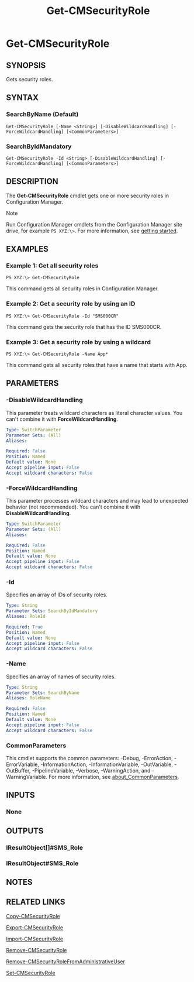 ﻿---
description: Gets security roles.
external help file: AdminUI.PS.dll-Help.xml
Module Name: ConfigurationManager
ms.date: 05/02/2019
schema: 2.0.0
title: Get-CMSecurityRole
---

# Get-CMSecurityRole

## SYNOPSIS
Gets security roles.

## SYNTAX

### SearchByName (Default)
```
Get-CMSecurityRole [-Name <String>] [-DisableWildcardHandling] [-ForceWildcardHandling] [<CommonParameters>]
```

### SearchByIdMandatory
```
Get-CMSecurityRole -Id <String> [-DisableWildcardHandling] [-ForceWildcardHandling] [<CommonParameters>]
```

## DESCRIPTION
The **Get-CMSecurityRole** cmdlet gets one or more security roles in Configuration Manager.

> [!NOTE]
> Run Configuration Manager cmdlets from the Configuration Manager site drive, for example `PS XYZ:\>`. For more information, see [getting started](/powershell/sccm/overview).

## EXAMPLES

### Example 1: Get all security roles
```
PS XYZ:\> Get-CMSecurityRole
```

This command gets all security roles in Configuration Manager.

### Example 2: Get a security role by using an ID
```
PS XYZ:\> Get-CMSecurityRole -Id "SMS000CR"
```

This command gets the security role that has the ID SMS000CR.

### Example 3: Get a security role by using a wildcard
```
PS XYZ:\> Get-CMSecurityRole -Name App*
```

This command gets all security roles that have a name that starts with App.

## PARAMETERS

### -DisableWildcardHandling

This parameter treats wildcard characters as literal character values. You can't combine it with **ForceWildcardHandling**.

```yaml
Type: SwitchParameter
Parameter Sets: (All)
Aliases:

Required: False
Position: Named
Default value: None
Accept pipeline input: False
Accept wildcard characters: False
```

### -ForceWildcardHandling

This parameter processes wildcard characters and may lead to unexpected behavior (not recommended). You can't combine it with **DisableWildcardHandling**.

```yaml
Type: SwitchParameter
Parameter Sets: (All)
Aliases:

Required: False
Position: Named
Default value: None
Accept pipeline input: False
Accept wildcard characters: False
```

### -Id
Specifies an array of IDs of security roles.

```yaml
Type: String
Parameter Sets: SearchByIdMandatory
Aliases: RoleId

Required: True
Position: Named
Default value: None
Accept pipeline input: False
Accept wildcard characters: False
```

### -Name
Specifies an array of names of security roles.

```yaml
Type: String
Parameter Sets: SearchByName
Aliases: RoleName

Required: False
Position: Named
Default value: None
Accept pipeline input: False
Accept wildcard characters: False
```

### CommonParameters
This cmdlet supports the common parameters: -Debug, -ErrorAction, -ErrorVariable, -InformationAction, -InformationVariable, -OutVariable, -OutBuffer, -PipelineVariable, -Verbose, -WarningAction, and -WarningVariable. For more information, see [about_CommonParameters](http://go.microsoft.com/fwlink/?LinkID=113216).

## INPUTS

### None

## OUTPUTS

### IResultObject[]#SMS_Role

### IResultObject#SMS_Role

## NOTES

## RELATED LINKS

[Copy-CMSecurityRole](Copy-CMSecurityRole.md)

[Export-CMSecurityRole](Export-CMSecurityRole.md)

[Import-CMSecurityRole](Import-CMSecurityRole.md)

[Remove-CMSecurityRole](Remove-CMSecurityRole.md)

[Remove-CMSecurityRoleFromAdministrativeUser](Remove-CMSecurityRoleFromAdministrativeUser.md)

[Set-CMSecurityRole](Set-CMSecurityRole.md)


